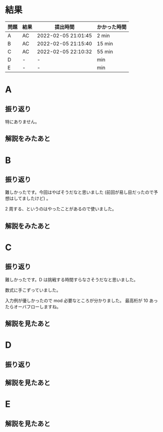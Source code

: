 # 結果

| 問題 | 結果 | 提出時間            | かかった時間 |
|------|------|---------------------|--------------|
| A    | AC   | 2022-02-05 21:01:45 | 2 min        |
| B    | AC   | 2022-02-05 21:15:40 | 15 min       |
| C    | AC   | 2022-02-05 22:10:32 | 55 min       |
| D    | -    | -                   |     min      |
| E    | -    | -                   |     min      |

# A

## 振り返り

特にありません。

## 解説をみたあと

# B

## 振り返り

難しかったです。今回はやばそうだなと思いました
(前回が易し目だったので予想はしてましたけど) 。

2 周する、というのはやったことがあるので使いました。

## 解説をみたあと

# C

## 振り返り

難しかったです。D は挑戦する時間すらなさそうだなと思いました。

数式に手こずっていました。

入力例が優しかったので mod 必要なところが分かりました。
最高桁が 10 あったらオーバフローしますね。

## 解説を見たあと

# D

## 振り返り

## 解説を見たあと

# E

## 解説を見たあと
